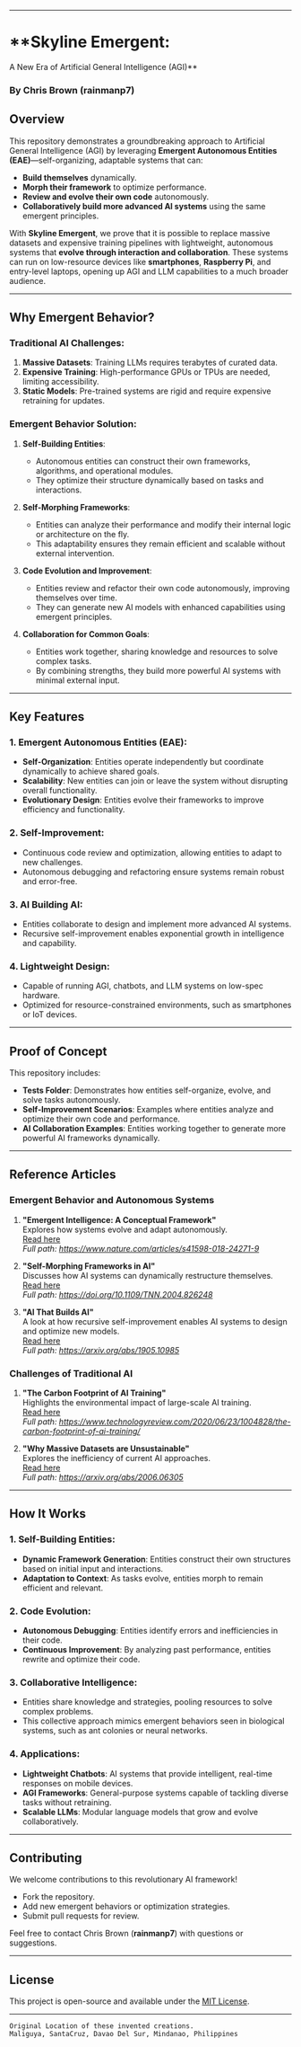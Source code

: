 
---

# **Skyline Emergent: 
A New Era of Artificial General Intelligence 
(AGI)**  

### **By Chris Brown (rainmanp7)**  

## **Overview**  
This repository demonstrates a groundbreaking approach to Artificial General Intelligence (AGI) by leveraging **Emergent Autonomous Entities (EAE)**—self-organizing, adaptable systems that can:  
- **Build themselves** dynamically.  
- **Morph their framework** to optimize performance.  
- **Review and evolve their own code** autonomously.  
- **Collaboratively build more advanced AI systems** using the same emergent principles.  

With **Skyline Emergent**, we prove that it is possible to replace massive datasets and expensive training pipelines with lightweight, autonomous systems that **evolve through interaction and collaboration**. These systems can run on low-resource devices like **smartphones**, **Raspberry Pi**, and entry-level laptops, opening up AGI and LLM capabilities to a much broader audience.

---

## **Why Emergent Behavior?**  
### Traditional AI Challenges:
1. **Massive Datasets**: Training LLMs requires terabytes of curated data.  
2. **Expensive Training**: High-performance GPUs or TPUs are needed, limiting accessibility.  
3. **Static Models**: Pre-trained systems are rigid and require expensive retraining for updates.  

### Emergent Behavior Solution:
1. **Self-Building Entities**:
   - Autonomous entities can construct their own frameworks, algorithms, and operational modules.  
   - They optimize their structure dynamically based on tasks and interactions.  

2. **Self-Morphing Frameworks**:
   - Entities can analyze their performance and modify their internal logic or architecture on the fly.  
   - This adaptability ensures they remain efficient and scalable without external intervention.  

3. **Code Evolution and Improvement**:
   - Entities review and refactor their own code autonomously, improving themselves over time.  
   - They can generate new AI models with enhanced capabilities using emergent principles.  

4. **Collaboration for Common Goals**:
   - Entities work together, sharing knowledge and resources to solve complex tasks.  
   - By combining strengths, they build more powerful AI systems with minimal external input.  

---

## **Key Features**  
### 1. **Emergent Autonomous Entities (EAE)**:
- **Self-Organization**: Entities operate independently but coordinate dynamically to achieve shared goals.  
- **Scalability**: New entities can join or leave the system without disrupting overall functionality.  
- **Evolutionary Design**: Entities evolve their frameworks to improve efficiency and functionality.  

### 2. **Self-Improvement**:
- Continuous code review and optimization, allowing entities to adapt to new challenges.  
- Autonomous debugging and refactoring ensure systems remain robust and error-free.  

### 3. **AI Building AI**:
- Entities collaborate to design and implement more advanced AI systems.  
- Recursive self-improvement enables exponential growth in intelligence and capability.  

### 4. **Lightweight Design**:
- Capable of running AGI, chatbots, and LLM systems on low-spec hardware.  
- Optimized for resource-constrained environments, such as smartphones or IoT devices.  

---

## **Proof of Concept**  
This repository includes:
- **Tests Folder**: Demonstrates how entities self-organize, evolve, and solve tasks autonomously.  
- **Self-Improvement Scenarios**: Examples where entities analyze and optimize their own code and performance.  
- **AI Collaboration Examples**: Entities working together to generate more powerful AI frameworks dynamically.  

---

## **Reference Articles**  

### **Emergent Behavior and Autonomous Systems**  
1. **"Emergent Intelligence: A Conceptual Framework"**  
   Explores how systems evolve and adapt autonomously.  
   [Read here](https://www.nature.com/articles/s41598-018-24271-9)  
   *Full path: https://www.nature.com/articles/s41598-018-24271-9*  

2. **"Self-Morphing Frameworks in AI"**  
   Discusses how AI systems can dynamically restructure themselves.  
   [Read here](https://doi.org/10.1109/TNN.2004.826248)  
   *Full path: https://doi.org/10.1109/TNN.2004.826248*  

3. **"AI That Builds AI"**  
   A look at how recursive self-improvement enables AI systems to design and optimize new models.  
   [Read here](https://arxiv.org/abs/1905.10985)  
   *Full path: https://arxiv.org/abs/1905.10985*  

### **Challenges of Traditional AI**  
1. **"The Carbon Footprint of AI Training"**  
   Highlights the environmental impact of large-scale AI training.  
   [Read here](https://www.technologyreview.com/2020/06/23/1004828/the-carbon-footprint-of-ai-training/)  
   *Full path: https://www.technologyreview.com/2020/06/23/1004828/the-carbon-footprint-of-ai-training/*  

2. **"Why Massive Datasets are Unsustainable"**  
   Explores the inefficiency of current AI approaches.  
   [Read here](https://arxiv.org/abs/2006.06305)  
   *Full path: https://arxiv.org/abs/2006.06305*  

---

## **How It Works**  
### **1. Self-Building Entities**:
- **Dynamic Framework Generation**: Entities construct their own structures based on initial input and interactions.  
- **Adaptation to Context**: As tasks evolve, entities morph to remain efficient and relevant.  

### **2. Code Evolution**:
- **Autonomous Debugging**: Entities identify errors and inefficiencies in their code.  
- **Continuous Improvement**: By analyzing past performance, entities rewrite and optimize their code.  

### **3. Collaborative Intelligence**:
- Entities share knowledge and strategies, pooling resources to solve complex problems.  
- This collective approach mimics emergent behaviors seen in biological systems, such as ant colonies or neural networks.  

### **4. Applications**:
- **Lightweight Chatbots**: AI systems that provide intelligent, real-time responses on mobile devices.  
- **AGI Frameworks**: General-purpose systems capable of tackling diverse tasks without retraining.  
- **Scalable LLMs**: Modular language models that grow and evolve collaboratively.  

---

## **Contributing**  
We welcome contributions to this revolutionary AI framework!  
- Fork the repository.  
- Add new emergent behaviors or optimization strategies.  
- Submit pull requests for review.  

Feel free to contact Chris Brown (**rainmanp7**) with questions or suggestions.  

---

## **License**  
This project is open-source and available under the [MIT License](LICENSE).  

---

````
Original Location of these invented creations.
Maliguya, SantaCruz, Davao Del Sur, Mindanao, Philippines 
